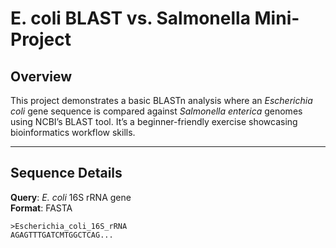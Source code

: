 # E. coli BLAST vs. Salmonella Mini-Project

## Overview
This project demonstrates a basic BLASTn analysis where an *Escherichia coli* gene sequence is compared against *Salmonella enterica* genomes using NCBI’s BLAST tool. It’s a beginner-friendly exercise showcasing bioinformatics workflow skills.

---

## Sequence Details
**Query**: *E. coli* 16S rRNA gene  
**Format**: FASTA  
```text
>Escherichia_coli_16S_rRNA
AGAGTTTGATCMTGGCTCAG...
